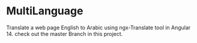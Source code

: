 # MultiLanguage
Translate a web page English to Arabic using ngx-Translate tool in Angular 14. 
check out the master Branch in this project.
